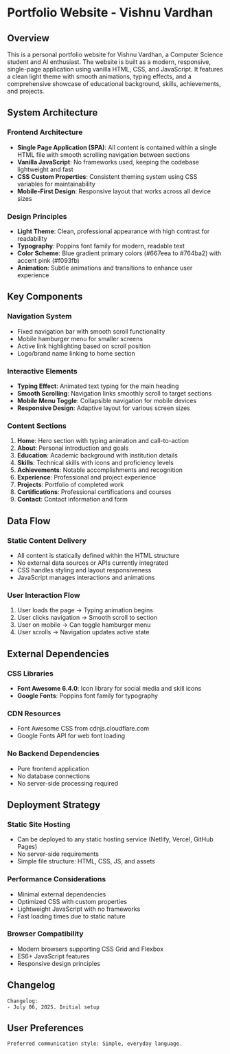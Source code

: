 # Portfolio Website - Vishnu Vardhan

## Overview

This is a personal portfolio website for Vishnu Vardhan, a Computer Science student and AI enthusiast. The website is built as a modern, responsive, single-page application using vanilla HTML, CSS, and JavaScript. It features a clean light theme with smooth animations, typing effects, and a comprehensive showcase of educational background, skills, achievements, and projects.

## System Architecture

### Frontend Architecture
- **Single Page Application (SPA)**: All content is contained within a single HTML file with smooth scrolling navigation between sections
- **Vanilla JavaScript**: No frameworks used, keeping the codebase lightweight and fast
- **CSS Custom Properties**: Consistent theming system using CSS variables for maintainability
- **Mobile-First Design**: Responsive layout that works across all device sizes

### Design Principles
- **Light Theme**: Clean, professional appearance with high contrast for readability
- **Typography**: Poppins font family for modern, readable text
- **Color Scheme**: Blue gradient primary colors (#667eea to #764ba2) with accent pink (#f093fb)
- **Animation**: Subtle animations and transitions to enhance user experience

## Key Components

### Navigation System
- Fixed navigation bar with smooth scroll functionality
- Mobile hamburger menu for smaller screens
- Active link highlighting based on scroll position
- Logo/brand name linking to home section

### Interactive Elements
- **Typing Effect**: Animated text typing for the main heading
- **Smooth Scrolling**: Navigation links smoothly scroll to target sections
- **Mobile Menu Toggle**: Collapsible navigation for mobile devices
- **Responsive Design**: Adaptive layout for various screen sizes

### Content Sections
1. **Home**: Hero section with typing animation and call-to-action
2. **About**: Personal introduction and goals
3. **Education**: Academic background with institution details
4. **Skills**: Technical skills with icons and proficiency levels
5. **Achievements**: Notable accomplishments and recognition
6. **Experience**: Professional and project experience
7. **Projects**: Portfolio of completed work
8. **Certifications**: Professional certifications and courses
9. **Contact**: Contact information and form

## Data Flow

### Static Content Delivery
- All content is statically defined within the HTML structure
- No external data sources or APIs currently integrated
- CSS handles styling and layout responsiveness
- JavaScript manages interactions and animations

### User Interaction Flow
1. User loads the page → Typing animation begins
2. User clicks navigation → Smooth scroll to section
3. User on mobile → Can toggle hamburger menu
4. User scrolls → Navigation updates active state

## External Dependencies

### CSS Libraries
- **Font Awesome 6.4.0**: Icon library for social media and skill icons
- **Google Fonts**: Poppins font family for typography

### CDN Resources
- Font Awesome CSS from cdnjs.cloudflare.com
- Google Fonts API for web font loading

### No Backend Dependencies
- Pure frontend application
- No database connections
- No server-side processing required

## Deployment Strategy

### Static Site Hosting
- Can be deployed to any static hosting service (Netlify, Vercel, GitHub Pages)
- No server-side requirements
- Simple file structure: HTML, CSS, JS, and assets

### Performance Considerations
- Minimal external dependencies
- Optimized CSS with custom properties
- Lightweight JavaScript with no frameworks
- Fast loading times due to static nature

### Browser Compatibility
- Modern browsers supporting CSS Grid and Flexbox
- ES6+ JavaScript features
- Responsive design principles

## Changelog

```
Changelog:
- July 06, 2025. Initial setup
```

## User Preferences

```
Preferred communication style: Simple, everyday language.
```